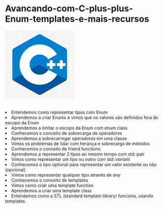 # Avancando-com-C-plus-plus-Enum-templates-e-mais-recursos

<img src="https://github.com/marcospatton/C_plus_plus_Introducao_-a_-linguagem_e_STL/blob/main/c.png"></a>
<br><br>


<li>Entendemos como representar tipos com Enum
<li>Aprendemos a criar Enums e vimos que os valores são definidos fora do escopo da Enum
<li>Aprendemos a limitar o escopo da Enum com enum class
<li>Conhecemos o conceito de sobrecarga de operadores
<li>Aprendemos a sobrecarregar operadores em uma classe
<li>Vimos os problemas de lidar com herança e sobrecarga de métodos
<li>Conhecemos o conceito de friend functions
<li>Aprendemos a representar 2 tipos ao mesmo tempo com std::pair
<li>Vimos como representar um tipo ou outro com <i>std::variant</i>
<li>Conhecemos o tipo optional para representar um valor existente ou não (opcional)
<li>Vimos como representar qualquer tipo através de <i>any</i>
<li>Conhecemos o conceito de templates
<li>Vimos como criar uma template function
<li>Aprendemos a criar uma template class
<li>Entendemos como a STL (standard template library) funciona, usando templates
